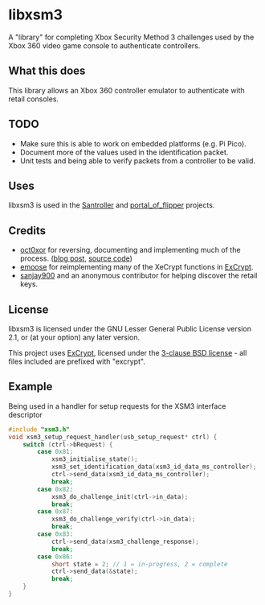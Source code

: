 # libxsm3

A "library" for completing Xbox Security Method 3 challenges used by the Xbox 360 video game console to authenticate controllers.

## What this does

This library allows an Xbox 360 controller emulator to authenticate with retail consoles.

## TODO

- Make sure this is able to work on embedded platforms (e.g. Pi Pico).
- Document more of the values used in the identification packet.
- Unit tests and being able to verify packets from a controller to be valid.

## Uses

libxsm3 is used in the [Santroller](https://github.com/santroller/santroller) and [portal_of_flipper](https://github.com/sanjay900/portal_of_flipper) projects.

## Credits

- [oct0xor](https://github.com/oct0xor) for reversing, documenting and implementing much of the process. ([blog post](https://oct0xor.github.io/2017/05/03/xsm3/), [source code](https://github.com/oct0xor/xbox_security_method_3))
- [emoose](https://github.com/emoose) for reimplementing many of the XeCrypt functions in [ExCrypt](https://github.com/emoose/ExCrypt).
- [sanjay900](https://github.com/sanjay900) and an anonymous contributor for helping discover the retail keys.

## License 

libxsm3 is licensed under the GNU Lesser General Public License version 2.1, or (at your option) any later version.

This project uses [ExCrypt](https://github.com/emoose/ExCrypt), licensed under the [3-clause BSD license](https://github.com/emoose/ExCrypt/blob/b2e037c3102de22d1107d1e362df4ce407d964ac/LICENSE) - all files included are prefixed with "excrypt".

## Example

Being used in a handler for setup requests for the XSM3 interface descriptor

```c
#include "xsm3.h"
void xsm3_setup_request_handler(usb_setup_request* ctrl) {
    switch (ctrl->bRequest) {
        case 0x81:
            xsm3_initialise_state();
            xsm3_set_identification_data(xsm3_id_data_ms_controller);
            ctrl->send_data(xsm3_id_data_ms_controller);
            break;
        case 0x82:
            xsm3_do_challenge_init(ctrl->in_data);
            break;
        case 0x87:
            xsm3_do_challenge_verify(ctrl->in_data);
            break;
        case 0x83:
            ctrl->send_data(xsm3_challenge_response);
            break;
        case 0x86:
            short state = 2; // 1 = in-progress, 2 = complete
            ctrl->send_data(&state);
            break;
    }
}
```
